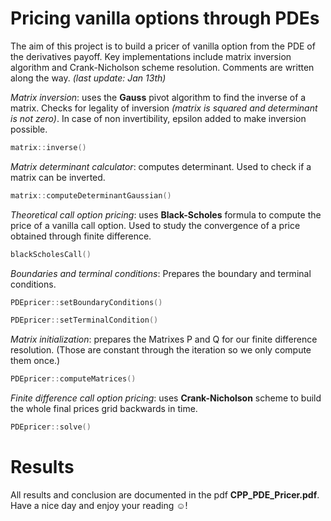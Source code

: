 # Pricing vanilla options through PDEs

The aim of this project is to build a pricer of vanilla option from the PDE of the derivatives payoff. Key implementations include matrix inversion algorithm and Crank-Nicholson scheme resolution. Comments are written along the way. *(last update: Jan 13th)*


*Matrix inversion*: uses the **Gauss** pivot algorithm to find the inverse of a matrix. Checks for legality of inversion *(matrix is squared and determinant is not zero)*. In case of non invertibility, epsilon added to make inversion possible.

```cpp
matrix::inverse()
```

*Matrix determinant calculator*: computes determinant. Used to check if a matrix can be inverted.

```cpp
matrix::computeDeterminantGaussian()
```

*Theoretical call option pricing*: uses **Black-Scholes** formula to compute the price of a vanilla call option. Used to study the convergence of a price obtained through finite difference.

```cpp
blackScholesCall()
```

*Boundaries and terminal conditions*: Prepares the boundary and terminal conditions.

```cpp
PDEpricer::setBoundaryConditions()
```

```cpp
PDEpricer::setTerminalCondition()
```

*Matrix initialization*: prepares the Matrixes P and Q for our finite difference resolution. (Those are constant through the iteration so we only compute them once.)

```cpp
PDEpricer::computeMatrices()
```

*Finite difference call option pricing*: uses **Crank-Nicholson** scheme to build the whole final prices grid backwards in time.

```cpp
PDEpricer::solve()
```

# Results

All results and conclusion are documented in the pdf **CPP_PDE_Pricer.pdf**. Have a nice day and enjoy your reading :relaxed:!

